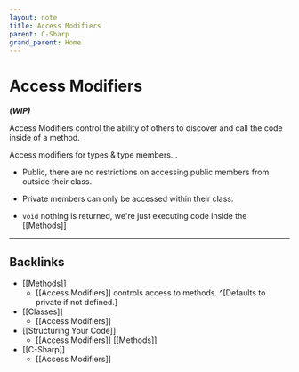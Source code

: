 ```yaml
---
layout: note
title: Access Modifiers
parent: C-Sharp
grand_parent: Home
---
```


# Access Modifiers

**_(WIP)_**

Access Modifiers control the ability of others to discover and call the code inside of a method.

Access modifiers for types & type members...

- Public, there are no restrictions on accessing public members from outside their class.

- Private members can only be accessed within their class.

- `void` nothing is returned, we're just executing code inside the [[Methods]]

---
## Backlinks
* [[Methods]]
	* [[Access Modifiers]] controls access to methods. ^[Defaults to private if not defined.]
* [[Classes]]
	* [[Access Modifiers]]
* [[Structuring Your Code]]
	* [[Access Modifiers]] [[Methods]]
* [[C-Sharp]]
	* [[Access Modifiers]]

